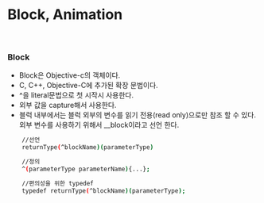 # Block, Animation

</br>

### Block

  - Block은 Objective-c의 객체이다.
  - C, C++, Objective-C에 추가된 확장 문법이다.
  - ^을 literal문법으로 첫 시작시 사용한다.
  - 외부 값을 capture해서 사용한다.
  - 블럭 내부에서는 블럭 외부의 변수를 읽기 전용(read only)으로만 참조 할 수 있다. 외부 변수를 사용하기 위해서 __block이라고 선언 한다.

```sh
	//선언
	returnType(^blockName)(parameterType)

	//정의
	^(parameterType parameterName){...};

	//편의성을 위한 typedef
	typedef returnType(^blockName)(parameterType);

```